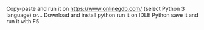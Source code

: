 Copy-paste and run it on https://www.onlinegdb.com/ (select Python 3 language)
or...
Download and install python run it on IDLE Python save it and run it with F5

